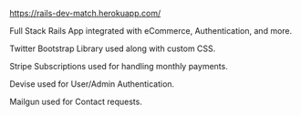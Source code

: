 https://rails-dev-match.herokuapp.com/

Full Stack Rails App integrated with eCommerce, Authentication, and more.

Twitter Bootstrap Library used along with custom CSS.

Stripe Subscriptions used for handling monthly payments.

Devise used for User/Admin Authentication.

Mailgun used for Contact requests.

